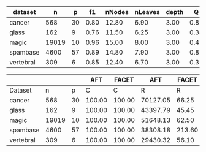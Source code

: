 | dataset | n | p | f1 | nNodes | nLeaves | depth | Q | J |
|---------|---|---|----|--------|---------|-------|---|---|
| cancer | 568 | 30 | 0.80 | 12.80 | 6.90 | 3.00 | 0.81 | 0.19 |
| glass | 162 | 9 | 0.76 | 11.50 | 6.25 | 3.00 | 0.34 | 0.40 |
| magic | 19019 | 10 | 0.96 | 15.00 | 8.00 | 3.00 | 0.41 | 0.46 |
| spambase | 4600 | 57 | 0.89 | 14.80 | 7.90 | 3.00 | 0.83 | 0.16 |
| vertebral | 309 | 6 | 0.85 | 12.40 | 6.70 | 3.00 | 0.33 | 0.57 |


|            |       |     | AFT    | FACET  | AFT   | FACET | AFT   | FACET | AFT   | FACET  |
| ---------- | ----- | --- | ------ | ------ | ----- | ----- | ----- | ----- | ----- | ------ |
| Dataset    | n     | p   | C      | C      | R     | R     | L     | L     | D     | D      |
| cancer | 568 | 30 | 100.00 | 100.00 | 70127.05 | 66.25 | 6.30 | 6.25 | 0.22 | 0.21 |
| glass | 162 | 9 | 100.00 | 100.00 | 43397.79 | 45.45 | 2.65 | 2.75 | 0.08 | 0.08 |
| magic | 19019 | 10 | 100.00 | 100.00 | 51648.13 | 62.50 | 2.35 | 2.90 | 0.11 | 0.09 |
| spambase | 4600 | 57 | 100.00 | 100.00 | 38308.18 | 213.60 | 10.20 | 4.65 | 0.03 | 0.01 |
| vertebral | 309 | 6 | 100.00 | 100.00 | 29430.32 | 56.10 | 1.95 | 2.25 | 0.06 | 0.07 |
